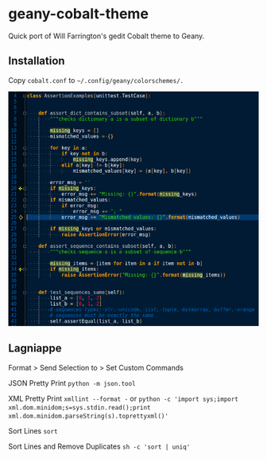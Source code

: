 # geany-cobalt-theme

Quick port of Will Farrington's gedit Cobalt theme to Geany.

## Installation

Copy `cobalt.conf` to `~/.config/geany/colorschemes/.`

![geany screenshot of cobalt color scheme](cobalt.png)

## Lagniappe

Format > Send Selection to > Set Custom Commands

JSON Pretty Print `python -m json.tool`

XML Pretty Print `xmllint --format -` or `python -c 'import sys;import xml.dom.minidom;s=sys.stdin.read();print xml.dom.minidom.parseString(s).toprettyxml()'`

Sort Lines `sort`

Sort Lines and Remove Duplicates `sh -c 'sort | uniq'`
